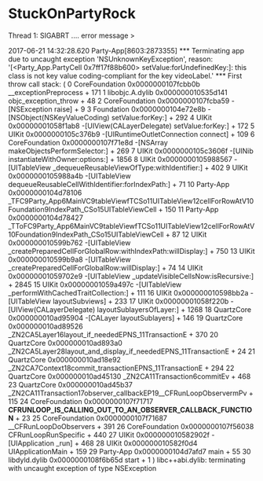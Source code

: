 # StuckOnPartyRock

Thread 1: SIGABRT .... error message > 



2017-06-21 14:32:28.620 Party-App[8603:2873355] *** Terminating app due to uncaught exception 'NSUnknownKeyException', reason: '[<Party_App.PartyCell 0x7ff17f88b600> setValue:forUndefinedKey:]: this class is not key value coding-compliant for the key videoLabel.'
*** First throw call stack:
(
	0   CoreFoundation                      0x0000000107fcbb0b __exceptionPreprocess + 171
	1   libobjc.A.dylib                     0x000000010535d141 objc_exception_throw + 48
	2   CoreFoundation                      0x0000000107fcba59 -[NSException raise] + 9
	3   Foundation                          0x0000000104e72e8b -[NSObject(NSKeyValueCoding) setValue:forKey:] + 292
	4   UIKit                               0x00000001058f1ab8 -[UIView(CALayerDelegate) setValue:forKey:] + 172
	5   UIKit                               0x0000000105c376b9 -[UIRuntimeOutletConnection connect] + 109
	6   CoreFoundation                      0x0000000107f71e8d -[NSArray makeObjectsPerformSelector:] + 269
	7   UIKit                               0x0000000105c3606f -[UINib instantiateWithOwner:options:] + 1856
	8   UIKit                               0x0000000105988567 -[UITableView _dequeueReusableViewOfType:withIdentifier:] + 402
	9   UIKit                               0x0000000105988a4b -[UITableView dequeueReusableCellWithIdentifier:forIndexPath:] + 71
	10  Party-App                           0x0000000104d78106 _TFC9Party_App6MainVC9tableViewfTCSo11UITableView12cellForRowAtV10Foundation9IndexPath_CSo15UITableViewCell + 150
	11  Party-App                           0x0000000104d78427 _TToFC9Party_App6MainVC9tableViewfTCSo11UITableView12cellForRowAtV10Foundation9IndexPath_CSo15UITableViewCell + 87
	12  UIKit                               0x000000010599b762 -[UITableView _createPreparedCellForGlobalRow:withIndexPath:willDisplay:] + 750
	13  UIKit                               0x000000010599b9a8 -[UITableView _createPreparedCellForGlobalRow:willDisplay:] + 74
	14  UIKit                               0x00000001059702e9 -[UITableView _updateVisibleCellsNow:isRecursive:] + 2845
	15  UIKit                               0x00000001059a497c -[UITableView _performWithCachedTraitCollection:] + 111
	16  UIKit                               0x000000010598bb2a -[UITableView layoutSubviews] + 233
	17  UIKit                               0x00000001058f220b -[UIView(CALayerDelegate) layoutSublayersOfLayer:] + 1268
	18  QuartzCore                          0x000000010ad95904 -[CALayer layoutSublayers] + 146
	19  QuartzCore                          0x000000010ad89526 _ZN2CA5Layer16layout_if_neededEPNS_11TransactionE + 370
	20  QuartzCore                          0x000000010ad893a0 _ZN2CA5Layer28layout_and_display_if_neededEPNS_11TransactionE + 24
	21  QuartzCore                          0x000000010ad18e92 _ZN2CA7Context18commit_transactionEPNS_11TransactionE + 294
	22  QuartzCore                          0x000000010ad45130 _ZN2CA11Transaction6commitEv + 468
	23  QuartzCore                          0x000000010ad45b37 _ZN2CA11Transaction17observer_callbackEP19__CFRunLoopObservermPv + 115
	24  CoreFoundation                      0x0000000107f71717 __CFRUNLOOP_IS_CALLING_OUT_TO_AN_OBSERVER_CALLBACK_FUNCTION__ + 23
	25  CoreFoundation                      0x0000000107f71687 __CFRunLoopDoObservers + 391
	26  CoreFoundation                      0x0000000107f56038 CFRunLoopRunSpecific + 440
	27  UIKit                               0x000000010582902f -[UIApplication _run] + 468
	28  UIKit                               0x000000010582f0d4 UIApplicationMain + 159
	29  Party-App                           0x0000000104d7afd7 main + 55
	30  libdyld.dylib                       0x0000000108f6b65d start + 1
)
libc++abi.dylib: terminating with uncaught exception of type NSException
